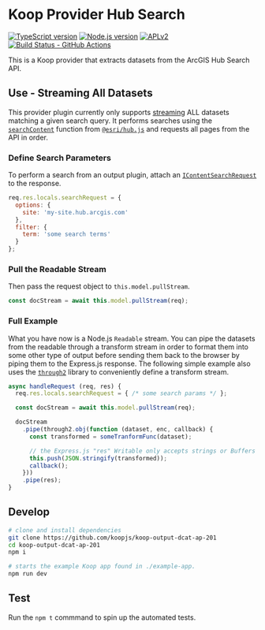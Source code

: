 # Koop Provider Hub Search

[![TypeScript version][ts-badge]][typescript-4-3]
[![Node.js version][nodejs-badge]][nodejs]
[![APLv2][license-badge]][license]
[![Build Status - GitHub Actions][gha-badge]][gha-ci]

This is a Koop provider that extracts datasets from the ArcGIS Hub Search API.

## Use - Streaming All Datasets
This provider plugin currently only supports [streaming](https://nodejs.org/api/stream.html#stream_readable_streams) ALL datasets matching a given search query. It performs searches using the [`searchContent`](https://esri.github.io/hub.js/api/search/searchContent/) function from [`@esri/hub.js`](https://esri.github.io/hub.js/) and requests all pages from the API in order.

### Define Search Parameters
To perform a search from an output plugin, attach an [`IContentSearchRequest`](https://esri.github.io/hub.js/api/search/IContentSearchRequest/) to the response.
```js
req.res.locals.searchRequest = {
  options: {
    site: 'my-site.hub.arcgis.com'
  },
  filter: {
    term: 'some search terms'
  }
};
```

### Pull the Readable Stream
Then pass the request object to `this.model.pullStream`.
```js
const docStream = await this.model.pullStream(req);
```

### Full Example
What you have now is a Node.js `Readable` stream. You can pipe the datasets from the readable through a transform stream in order to format them into some other type of output before sending them back to the browser by piping them to the Express.js response. The following simple example also uses the [`through2`](https://www.npmjs.com/package/through2) library to conveniently define a transform stream.

```js
async handleRequest (req, res) {
  req.res.locals.searchRequest = { /* some search params */ };

  const docStream = await this.model.pullStream(req);

  docStream
    .pipe(through2.obj(function (dataset, enc, callback) {
      const transformed = someTranformFunc(dataset);

      // the Express.js "res" Writable only accepts strings or Buffers
      this.push(JSON.stringify(transformed));
      callback();
    }))
    .pipe(res);
}
```

## Develop
```sh
# clone and install dependencies
git clone https://github.com/koopjs/koop-output-dcat-ap-201
cd koop-output-dcat-ap-201
npm i

# starts the example Koop app found in ./example-app.
npm run dev
```

## Test
Run the `npm t` commmand to spin up the automated tests.



[ts-badge]: https://img.shields.io/badge/TypeScript-4.3-blue.svg
[nodejs-badge]: https://img.shields.io/badge/Node.js->=%2014.16-blue.svg
[nodejs]: https://nodejs.org/dist/latest-v14.x/docs/api/
[gha-badge]: https://github.com/koopjs/koop-provider-hub-search/actions/workflows/nodejs.yml/badge.svg
[gha-ci]: https://github.com/koopjs/koop-provider-hub-search/actions/workflows/nodejs.yml
[typescript]: https://www.typescriptlang.org/
[typescript-4-3]: https://www.typescriptlang.org/docs/handbook/release-notes/typescript-4-3.html
[license-badge]: https://img.shields.io/badge/license-APLv2-blue.svg
[license]: https://github.com/koopjs/koop-provider-hub-search/blob/main/LICENSE
